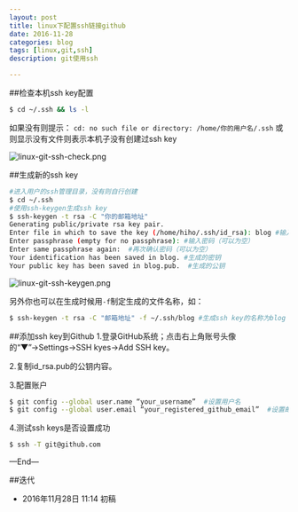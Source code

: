 ```yaml
---
layout: post
title: linux下配置ssh链接github
date: 2016-11-28
categories: blog
tags: [linux,git,ssh]
description: git使用ssh

---
```



##检查本机ssh key配置

```bash
$ cd ~/.ssh && ls -l
```
如果没有则提示： `cd: no such file or directory: /home/你的用户名/.ssh`
或则显示没有文件则表示本机子没有创建过ssh key

![linux-git-ssh-check.png](http://7xpyze.com1.z0.glb.clouddn.com/linux-git-ssh-check.png)

##生成新的ssh key
```bash
#进入用户的ssh管理目录，没有则自行创建
$ cd ~/.ssh
#使用ssh-keygen生成ssh key
$ ssh-keygen -t rsa -C "你的邮箱地址"
Generating public/private rsa key pair.
Enter file in which to save the key (/home/hiho/.ssh/id_rsa): blog #输入你存放ssh key的文件名称，不输入默认为/home/hiho/.ssh/id_rsa，这里我叫blog
Enter passphrase (empty for no passphrase): #输入密码（可以为空）
Enter same passphrase again:  #再次确认密码（可以为空）
Your identification has been saved in blog. #生成的密钥
Your public key has been saved in blog.pub.  #生成的公钥

```

![linux-git-ssh-keygen.png](http://7xpyze.com1.z0.glb.clouddn.com/linux-git-ssh-keygen.png)

另外你也可以在生成时候用`-f`制定生成的文件名称，如：

```bash
$ ssh-keygen -t rsa -C "邮箱地址" -f ~/.ssh/blog #生成ssh key的名称为blog
```

##添加ssh key到Github
1.登录GitHub系统；点击右上角账号头像的“▼”→Settings→SSH kyes→Add SSH key。

2.复制id_rsa.pub的公钥内容。

3.配置账户

```bash
$ git config --global user.name “your_username”  #设置用户名
$ git config --global user.email “your_registered_github_email”  #设置邮箱地址(建议用注册giuhub的邮箱)
```

4.测试ssh keys是否设置成功

```bash
$ ssh -T git@github.com
```


—End—

##迭代


* 2016年11月28日 11:14 初稿



